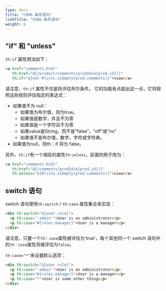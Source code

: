 ```yaml
---
type: docs
title: "CH06-条件语句"
linkTitle: "CH06-条件语句"
weight: 6
---
```


## "if" 和 "unless"

`th:if` 属性用法如下：

```html
<a href="comments.html"
   th:href="@{/product/comments(prodId=${prod.id})}" 
   th:if="${not #lists.isEmpty(prod.comments)}">view</a>
```

请注意，`th:if` 属性不仅是将评估布尔条件。 它的功能有点超出这一点，它将按照这些规则评估指定的表达式：

- 如果值不为 null：
  - 如果值为布尔值，则为true。
  - 如果值是数字，并且不为零
  - 如果值是一个字符且不为零
  - 如果value是String，而不是“false”，“off”或“no”
  - 如果值不是布尔值，数字，字符或字符串。
- 如果值为null，则th：if 将为 false。

另外，`th:if`有一个相反的属性`th:unless`，前面的例子改为：

```html
<a href="comments.html"
   th:href="@{/comments(prodId=${prod.id})}" 
   th:unless="${#lists.isEmpty(prod.comments)}">view</a>
```

## switch 语句

switch 语句使用`th:switch` / `th:case` 属性集合来实现：

```html
<div th:switch="${user.role}">
  <p th:case="'admin'">User is an administrator</p>
  <p th:case="#{roles.manager}">User is a manager</p>
</div>
```

请注意，只要一个`th：case`属性被评估为'true'，每个其他同一个 switch 语句中的`th：case`属性将被评估为`false`。

`th:case="*"`来设置默认选项：

```html
<div th:switch="${user.role}">
  <p th:case="'admin'">User is an administrator</p>
  <p th:case="#{roles.manager}">User is a manager</p>
  <p th:case="*">User is some other thing</p>
</div>
```

